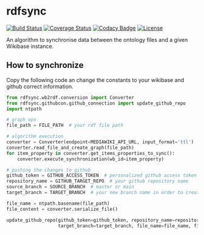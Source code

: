 # rdfsync

[![Build Status](https://travis-ci.com/weso/rdfsync.svg?branch=master)](https://travis-ci.com/github/weso/rdfsync)
[![Coverage Status](https://codecov.io/gh/weso/rdfsync/branch/master/graph/badge.svg)](https://codecov.io/gh/weso/rdfsync)
[![Codacy Badge](https://app.codacy.com/project/badge/Grade/6df235099f9b4dd5816551e6c82d432a)](https://www.codacy.com/gh/weso/rdfsync/dashboard?utm_source=github.com&amp;utm_medium=referral&amp;utm_content=weso/rdfsync&amp;utm_campaign=Badge_Grade)
[![License](https://img.shields.io/github/license/weso/rdfsync)](https://github.com/weso/rdfsync/blob/master/LICENSE)

An algorithm to synchronise data between the ontology files and a given Wikibase instance.

## How to synchronize 
Copy the following code an change the constants to your wikibase and github correct information.

```python
from rdfsync.wb2rdf.conversion import Converter
from rdfsync.githubcon.github_connection import update_github_repo
import ntpath

# graph ops
file_path = FILE_PATH  # your rdf file path

# algorithm execution
converter = Converter(endpoint=MEDIAWIKI_API_URL, input_format='ttl')  # http://XXX/w/api.php
converter.read_file_and_create_graph(file_path)
for item_property in converter.get_items_properties_to_sync():
    converter.execute_synchronization(wb_id=item_property)

# pushing the changes to github
github_token = GITHUB_ACCESS_TOKEN  # personalized github access token
repository_name = GITHUB_TARGET_REPO  # your github repository name
source_branch = SOURCE_BRANCH  # master or main
target_branch = TARGET_BRANCH  # your new branch name in order to create the PR

file_name = ntpath.basename(file_path)
file_content = converter.serialize_file()

update_github_repo(github_token=github_token, repository_name=repository_name, source_branch=source_branch,
                   target_branch=target_branch, file_name=file_name, file_content=file_content)

```

